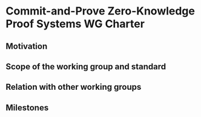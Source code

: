 # Commit-and-Prove Zero-Knowledge Proof Systems WG Charter

## Motivation

## Scope of the working group and standard

## Relation with other working groups

## Milestones


